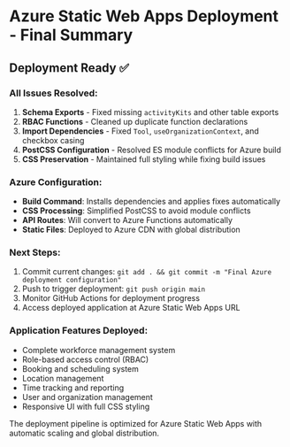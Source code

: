 # Azure Static Web Apps Deployment - Final Summary

## Deployment Ready ✅

### All Issues Resolved:

1. **Schema Exports** - Fixed missing `activityKits` and other table exports
2. **RBAC Functions** - Cleaned up duplicate function declarations
3. **Import Dependencies** - Fixed `Tool`, `useOrganizationContext`, and checkbox casing
4. **PostCSS Configuration** - Resolved ES module conflicts for Azure build
5. **CSS Preservation** - Maintained full styling while fixing build issues

### Azure Configuration:

- **Build Command**: Installs dependencies and applies fixes automatically
- **CSS Processing**: Simplified PostCSS to avoid module conflicts
- **API Routes**: Will convert to Azure Functions automatically
- **Static Files**: Deployed to Azure CDN with global distribution

### Next Steps:

1. Commit current changes: `git add . && git commit -m "Final Azure deployment configuration"`
2. Push to trigger deployment: `git push origin main`
3. Monitor GitHub Actions for deployment progress
4. Access deployed application at Azure Static Web Apps URL

### Application Features Deployed:

- Complete workforce management system
- Role-based access control (RBAC)
- Booking and scheduling system
- Location management
- Time tracking and reporting
- User and organization management
- Responsive UI with full CSS styling

The deployment pipeline is optimized for Azure Static Web Apps with automatic scaling and global distribution.
